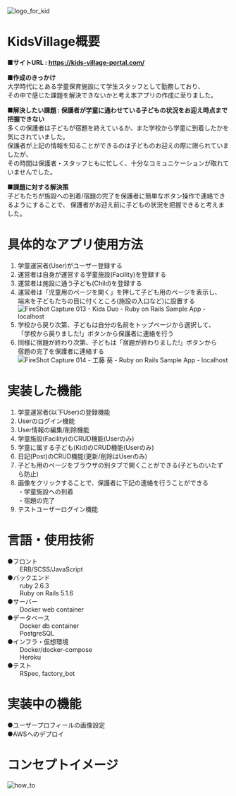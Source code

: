 ![logo_for_kid](https://user-images.githubusercontent.com/57529705/81412093-4ce1e180-917e-11ea-9949-c5f605ebfa02.png)
# KidsVillage概要
**■サイトURL : https://kids-village-portal.com/**  
  
**■作成のきっかけ**  
  大学時代にとある学童保育施設にて学生スタッフとして勤務しており、  
  その中で感じた課題を解決できないかと考え本アプリの作成に至りました。  

**■解決したい課題 : 保護者が学童に通わせている子どもの状況をお迎え時点まで把握できない**  
  多くの保護者は子どもが宿題を終えているか、また学校から学童に到着したかを気にされていました。  
  保護者が上記の情報を知ることができるのは子どものお迎えの際に限られていましたが、  
  その時間は保護者・スタッフともに忙しく、十分なコミュニケーションが取れていませんでした。    
  
**■課題に対する解決策**  
  子どもたちが施設への到着/宿題の完了を保護者に簡単なボタン操作で連絡できるようにすることで、
  保護者がお迎え前に子どもの状況を把握できると考えました。  

# 具体的なアプリ使用方法
1. 学童運営者(User)がユーザー登録する  
1. 運営者は自身が運営する学童施設(Facility)を登録する  
1. 運営者は施設に通う子ども(Child)を登録する  
1. 運営者は「児童用のページを開く」を押して子ども用のページを表示し、  
   端末を子どもたちの目に付くところ(施設の入口など)に設置する  
   ![FireShot Capture 013 - Kids Duo - Ruby on Rails Sample App - localhost](https://user-images.githubusercontent.com/57529705/81415041-d693ae00-9182-11ea-9d9d-b880344acf29.png)
1. 学校から戻り次第、子どもは自分の名前をトップページから選択して、  
   「学校から戻りました!」ボタンから保護者に連絡を行う  
1. 同様に宿題が終わり次第、子どもは「宿題が終わりました!」ボタンから  
   宿題の完了を保護者に連絡する
   ![FireShot Capture 014 - 工藤 葵 - Ruby on Rails Sample App - localhost](https://user-images.githubusercontent.com/57529705/81415151-0347c580-9183-11ea-9a10-bb5dbc6015e6.png)
    
    
# 実装した機能
1. 学童運営者(以下User)の登録機能
2. Userのログイン機能
3. User情報の編集/削除機能
4. 学童施設(Facility)のCRUD機能(Userのみ)
5. 学童に属する子ども(Kid)のCRUD機能(Userのみ)
6. 日記(Post)のCRUD機能(更新/削除はUserのみ)
7. 子ども用のページをブラウザの別タブで開くことができる(子どものいたずら防止)
8. 画像をクリックすることで、保護者に下記の連絡を行うことができる  
  ・学童施設への到着  
  ・宿題の完了
9. テストユーザーログイン機能
 
# 言語・使用技術  
●フロント  
  ERB/SCSS/JavaScript  
●バックエンド  
  ruby 2.6.3  
  Ruby on Rails 5.1.6  
●サーバー  
  Docker web container  
●データベース  
  Docker db container  
  PostgreSQL  
●インフラ・仮想環境  
  Docker/docker-compose  
  Heroku  
●テスト  
  RSpec, factory_bot  
  
# 実装中の機能  
●ユーザープロフィールの画像設定  
●AWSへのデプロイ  

# コンセプトイメージ
![how_to](https://user-images.githubusercontent.com/57529705/81411483-5f0f5000-917d-11ea-9ae3-76a1222940da.png)
